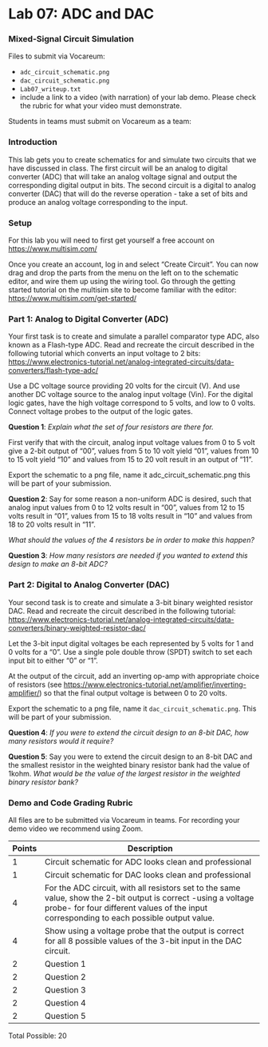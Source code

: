 # Lab 07: ADC and DAC 
### Mixed-Signal Circuit Simulation

Files to submit via Vocareum: 
- `adc_circuit_schematic.png`
- `dac_circuit_schematic.png`
- `Lab07_writeup.txt`
- include a link to a video (with narration) of your lab demo. Please check the rubric for what your video must demonstrate.

Students in teams must submit on Vocareum as a team:

### Introduction
This lab gets you to create schematics for and simulate two circuits that we have discussed in class. The first circuit will be an analog to digital converter (ADC) that will take an analog voltage signal and output the corresponding digital output in bits. The second circuit is a digital to analog converter (DAC) that will do the reverse operation - take a set of bits and produce an analog voltage corresponding to the input. 

### Setup
For this lab you will need to first get yourself a free account on https://www.multisim.com/

Once you create an account, log in and select “Create Circuit”. You can now drag and drop the parts from the menu on the left on to the schematic editor, and wire them up using the wiring tool.  Go through the getting started tutorial on the multisim site to become familiar with the editor: https://www.multisim.com/get-started/

### Part 1: Analog to Digital Converter (ADC)

Your first task is to create and simulate a parallel comparator type ADC, also known as a Flash-type ADC. Read and recreate the circuit described in the following tutorial which converts an input voltage to 2 bits: https://www.electronics-tutorial.net/analog-integrated-circuits/data-converters/flash-type-adc/

Use a DC voltage source providing 20 volts for the circuit (V). And use another DC voltage source to the analog input voltage (Vin). For the digital logic gates, have the high voltage correspond to 5 volts, and low to 0 volts.  Connect voltage probes to the output of the logic gates. 

**Question 1**:  *Explain what the set of four resistors are there for.* 

First verify that  with the circuit, analog input voltage values from 0 to 5 volt give a 2-bit output of “00”, values from 5 to 10 volt yield “01”, values from 10 to 15 volt yield “10” and values from 15 to 20 volt result in an output of “11”. 

Export the schematic to a png file, name it adc_circuit_schematic.png  this will be part of your submission. 

**Question 2**:  Say for some reason a non-uniform ADC is desired, such that analog input  values from 0 to 12 volts result in “00”, values from 12 to 15 volts result in “01”, values from 15 to 18 volts result in “10” and values from 18 to 20 volts result in “11”.  

*What should the values of the 4 resistors be in order to make this happen?*

**Question 3**: *How many resistors are needed if you wanted to extend this design to make an 8-bit ADC?*

### Part 2: Digital to Analog Converter (DAC)

Your second task is to create and simulate a 3-bit binary weighted resistor DAC. Read and recreate the circuit described in the following tutorial:
 https://www.electronics-tutorial.net/analog-integrated-circuits/data-converters/binary-weighted-resistor-dac/

Let the 3-bit input digital voltages be each represented by 5 volts for 1 and 0 volts for a “0”. 
Use a single pole double throw (SPDT) switch to set each input bit to either “0” or “1”. 

At the output of the circuit, add an inverting op-amp with appropriate choice of resistors (see https://www.electronics-tutorial.net/amplifier/inverting-amplifier/) so that the final output voltage is between 0 to 20 volts. 

Export the schematic to a png file, name it `dac_circuit_schematic.png`. This will be part of your submission. 

**Question 4**: *If you were to extend the circuit design to an 8-bit DAC, how many resistors would it require?*   

**Question 5**: Say you were to extend the circuit design to an 8-bit DAC and the smallest resistor in the weighted binary resistor bank had the value of 1kohm. *What would be the value of the largest resistor in the weighted binary resistor bank?*

### Demo and Code Grading Rubric
All files are to be submitted via Vocareum in teams. 
For recording your demo video we recommend using Zoom.

| Points | Description | 
| ------ | ----------- |
| 1      | Circuit schematic for ADC looks clean and professional |
| 1      | Circuit schematic for DAC looks clean and professional |
| 4      | For the ADC circuit, with all resistors set to the same value, show the 2-bit output is correct -using a voltage probe- for four different values of the input corresponding to each possible output value. |
| 4      | Show using a voltage probe that the output is correct for all 8 possible values of the 3-bit input in the DAC circuit. |
| 2      | Question 1 |
| 2      | Question 2 |
| 2      | Question 3 |
| 2      | Question 4 |
| 2      | Question 5 |

Total Possible: 20